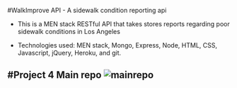 #WalkImprove API - A sidewalk condition reporting api

* This is a MEN stack RESTful API that takes stores reports regarding poor sidewalk conditions in Los Angeles

* Technologies used: MEN stack, Mongo, Express, Node, HTML, CSS, Javascript, jQuery, Heroku, and git.


#Project 4 Main repo
![mainrepo](https://github.com/matthewbrozen/project4)  
---------------------------------
